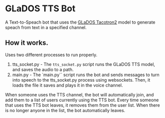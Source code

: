 # GLaDOS TTS Bot
A Text-to-Speach bot that uses the [GLaDOS Tacotron2](https://github.com/nerdaxic/glados-tts) model to generate speach from text in a specified channel. 

## How it works. 
Uses two different processes to run properly.
1. tts_socket.py - The `tts_socket.py` script runs the GLaDOS TTS model, and saves the audio to a path.
2. main.py - The `main.py`` script runs the bot and sends messages to turn into speech to the tts_socket.py process using websockets. Then, it loads the file it saves and plays it in the voice channel.

When someone uses the TTS channel, the bot will automatically join, and add them to a list of users currently using the TTS bot. Every time someone that uses the TTS bot leaves, it removes them from the user list. When there is no longer anyone in the list, the bot automatically leaves.
